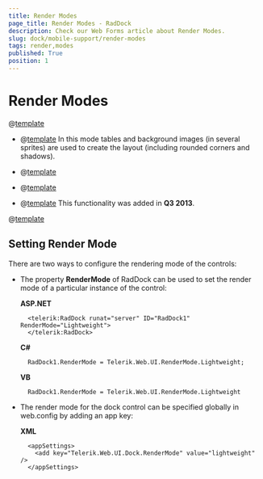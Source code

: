 ```yaml
---
title: Render Modes
page_title: Render Modes - RadDock
description: Check our Web Forms article about Render Modes.
slug: dock/mobile-support/render-modes
tags: render,modes
published: True
position: 1
---
```


# Render Modes

@[template](/_templates/common/render-mode.md#intro-all "control: RadDock, version: Q2 2013")

* @[template](/_templates/common/render-mode.md#classic-desc) In this mode tables and background images (in several sprites) are used to create the layout (including rounded corners and shadows).

* @[template](/_templates/common/render-mode.md#lightweight-desc)

* @[template](/_templates/common/render-mode.md#mobile-desc)

* @[template](/_templates/common/render-mode.md#auto-desc) This functionality was added in **Q3 2013**.

@[template](/_templates/common/render-mode.md#do-not-mix-modes-all "control: RadDock")


## Setting Render Mode

There are two ways to configure the rendering mode of the controls:

* The property **RenderMode** of RadDock can be used to set the render mode of a particular instance of the control:

	__ASP.NET__

		<telerik:RadDock runat="server" ID="RadDock1" RenderMode="Lightweight">
		</telerik:RadDock>


	__C#__

		RadDock1.RenderMode = Telerik.Web.UI.RenderMode.Lightweight;

	__VB__

		RadDock1.RenderMode = Telerik.Web.UI.RenderMode.Lightweight



* The render mode for the dock control can be specified globally in web.config by adding an app key:

	__XML__

		<appSettings>
		  <add key="Telerik.Web.UI.Dock.RenderMode" value="lightweight" />
		</appSettings>


